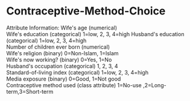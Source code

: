 # Contraceptive-Method-Choice

Attribute Information: 
Wife's age (numerical)  
Wife's education (categorical) 1=low, 2, 3, 4=high 
Husband's education (categorical) 1=low, 2, 3, 4=high  
Number of children ever born (numerical)  
Wife's religion (binary) 0=Non-Islam, 1=Islam  
Wife's now working? (binary) 0=Yes, 1=No  
Husband's occupation (categorical) 1, 2, 3, 4  
Standard-of-living index (categorical) 1=low, 2, 3, 4=high  
Media exposure (binary) 0=Good, 1=Not good  
Contraceptive method used (class attribute) 1=No-use ,2=Long-term,3=Short-term

